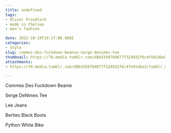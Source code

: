 ```yaml
---
title: undefined
tags:
- Oliver Proudlock
- made in Chelsea
- men's fashion

date: 2012-10-19T19:27:00.000Z
categories:
- Style
slug: commes-des-fuckdown-beanie-serge-denimes-tee
thumbnail: https://78.media.tumblr.com/d864350704077f324932f6c4fe914be2/tumblr_mc570sN7Yh1rhrm24o1_r1_540.jpg
attachments:
- https://78.media.tumblr.com/d864350704077f324932f6c4fe914be2/tumblr_mc570sN7Yh1rhrm24o1_r1_1280.jpg

---
```


Commes Des Fuckdown Beanie  

  Serge DeNimes Tee 

  Lee Jeans  

  Berties Black Boots 

  Python White Bike
